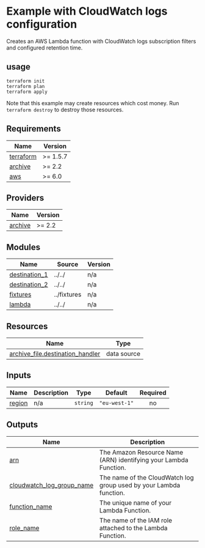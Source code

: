 # Example with CloudWatch logs configuration

Creates an AWS Lambda function with CloudWatch logs subscription filters and configured retention time.

## usage

```
terraform init
terraform plan
terraform apply
```

Note that this example may create resources which cost money. Run `terraform destroy` to destroy those resources.

<!-- BEGIN_TF_DOCS -->
## Requirements

| Name | Version |
|------|---------|
| <a name="requirement_terraform"></a> [terraform](#requirement\_terraform) | >= 1.5.7 |
| <a name="requirement_archive"></a> [archive](#requirement\_archive) | >= 2.2 |
| <a name="requirement_aws"></a> [aws](#requirement\_aws) | >= 6.0 |

## Providers

| Name | Version |
|------|---------|
| <a name="provider_archive"></a> [archive](#provider\_archive) | >= 2.2 |

## Modules

| Name | Source | Version |
|------|--------|---------|
| <a name="module_destination_1"></a> [destination\_1](#module\_destination\_1) | ../../ | n/a |
| <a name="module_destination_2"></a> [destination\_2](#module\_destination\_2) | ../../ | n/a |
| <a name="module_fixtures"></a> [fixtures](#module\_fixtures) | ../fixtures | n/a |
| <a name="module_lambda"></a> [lambda](#module\_lambda) | ../../ | n/a |

## Resources

| Name | Type |
|------|------|
| [archive_file.destination_handler](https://registry.terraform.io/providers/hashicorp/archive/latest/docs/data-sources/file) | data source |

## Inputs

| Name | Description | Type | Default | Required |
|------|-------------|------|---------|:--------:|
| <a name="input_region"></a> [region](#input\_region) | n/a | `string` | `"eu-west-1"` | no |

## Outputs

| Name | Description |
|------|-------------|
| <a name="output_arn"></a> [arn](#output\_arn) | The Amazon Resource Name (ARN) identifying your Lambda Function. |
| <a name="output_cloudwatch_log_group_name"></a> [cloudwatch\_log\_group\_name](#output\_cloudwatch\_log\_group\_name) | The name of the CloudWatch log group used by your Lambda function. |
| <a name="output_function_name"></a> [function\_name](#output\_function\_name) | The unique name of your Lambda Function. |
| <a name="output_role_name"></a> [role\_name](#output\_role\_name) | The name of the IAM role attached to the Lambda Function. |
<!-- END_TF_DOCS -->